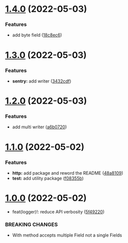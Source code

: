 # [1.4.0](https://github.com/damianopetrungaro/golog/compare/v1.3.0...v1.4.0) (2022-05-03)


### Features

* add byte field ([18c8ec6](https://github.com/damianopetrungaro/golog/commit/18c8ec62719278a2d6a2efd49114c5f19a8939bb))



# [1.3.0](https://github.com/damianopetrungaro/golog/compare/v1.2.0...v1.3.0) (2022-05-03)


### Features

* **sentry:** add writer ([3432cdf](https://github.com/damianopetrungaro/golog/commit/3432cdfa28d22eeed34e48794b52aefcebb3b9fb))



# [1.2.0](https://github.com/damianopetrungaro/golog/compare/v1.1.0...v1.2.0) (2022-05-03)


### Features

* add multi writer ([a6b0720](https://github.com/damianopetrungaro/golog/commit/a6b0720e6c9dfbc94411e5486af70233902cf3de))



# [1.1.0](https://github.com/damianopetrungaro/golog/compare/v1.0.0...v1.1.0) (2022-05-02)


### Features

* **http:** add package and reword the README ([48a8109](https://github.com/damianopetrungaro/golog/commit/48a8109f36b45309d30dfb2458d90429cb9bbc78))
* **test:** add  utility package ([f08355b](https://github.com/damianopetrungaro/golog/commit/f08355b115ca34d7de9c74b6e75b7b47615f7116))



# [1.0.0](https://github.com/damianopetrungaro/golog/compare/v0.6.0...v1.0.0) (2022-05-02)


* feat(logger)!: reduce API verbosity ([5f49220](https://github.com/damianopetrungaro/golog/commit/5f4922010d8722583bf80bbb6dd29af2a4593278))


### BREAKING CHANGES

* With method accepts multiple Field not a single Fields




